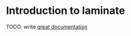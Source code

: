 # Introduction to laminate

TODO: write [great documentation](http://jacobian.org/writing/great-documentation/what-to-write/)
